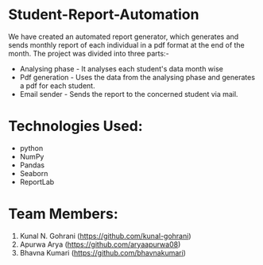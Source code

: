 # Student-Report-Automation
We have created an automated report generator, which generates and sends monthly report of each individual in a pdf format  at the end of the month. The project was divided into three parts:-
- Analysing phase - It analyses each student's data month wise
- Pdf generation - Uses the data from the analysing phase and generates a pdf for each student.
- Email sender - Sends the report to the concerned student via mail.

# Technologies Used:
- python
- NumPy
- Pandas
- Seaborn
- ReportLab

# Team Members:
1. Kunal N. Gohrani (https://github.com/kunal-gohrani)
2. Apurwa Arya (https://github.com/aryaapurwa08)
3. Bhavna Kumari (https://github.com/bhavnakumari)
